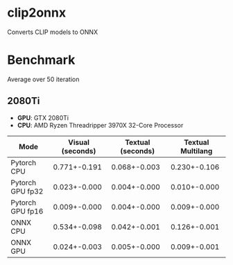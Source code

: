 # clip2onnx
Converts CLIP models to ONNX

# Benchmark

Average over 50 iteration

## 2080Ti

* **GPU**: GTX 2080Ti
* **CPU**: AMD Ryzen Threadripper 3970X 32-Core Processor


| Mode  | Visual (seconds) | Textual (seconds) | Textual Multilang |
| ------------- | ------------- |---------|----|
| Pytorch CPU  | 0.771+-0.191  |0.068+-0.003|0.230+-0.106|
| Pytorch GPU fp32  | 0.023+-0.000 |0.004+-0.000|0.010+-0.000|
| Pytorch GPU fp16  | 0.009+-0.000 |0.004+-0.000|0.009+-0.000|
| ONNX CPU  | 0.534+-0.098  |0.042+-0.001|0.126+-0.001|
| ONNX GPU  | 0.024+-0.003  |0.005+-0.000|0.009+-0.001|
